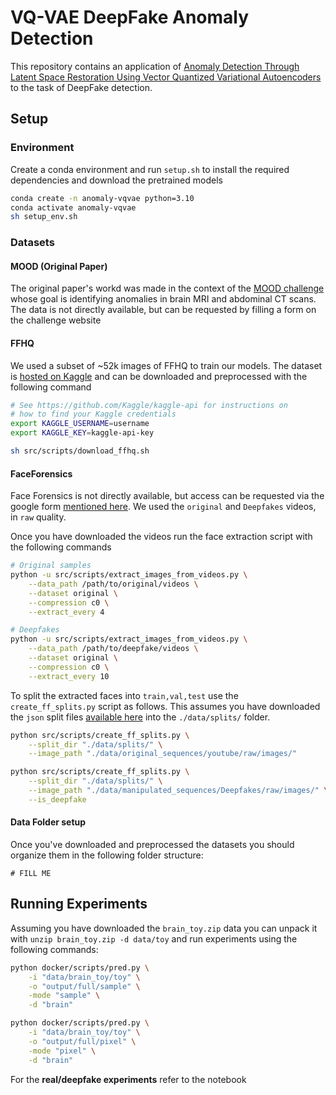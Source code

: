 # VQ-VAE DeepFake Anomaly Detection

This repository contains an application of [Anomaly Detection Through Latent Space Restoration Using Vector Quantized Variational Autoencoders](https://ieeexplore.ieee.org/abstract/document/9433778) to the task of DeepFake detection.

## Setup

### Environment

Create a conda environment and run `setup.sh` to install the required dependencies and download the pretrained models

```sh
conda create -n anomaly-vqvae python=3.10
conda activate anomaly-vqvae
sh setup_env.sh
```

### Datasets

#### MOOD (Original Paper)

The original paper's workd was made in the context of the [MOOD challenge](http://medicalood.dkfz.de/web/) whose goal is identifying anomalies in brain MRI and abdominal CT scans. The data is not directly available, but can be requested by filling a form on the challenge website

#### FFHQ

We used a subset of ~52k images of FFHQ to train our models. The dataset is [hosted on Kaggle](https://www.kaggle.com/datasets/arnaud58/flickrfaceshq-dataset-ffhq) and can be downloaded and preprocessed with the following command

```sh
# See https://github.com/Kaggle/kaggle-api for instructions on
# how to find your Kaggle credentials
export KAGGLE_USERNAME=username
export KAGGLE_KEY=kaggle-api-key

sh src/scripts/download_ffhq.sh
```

#### FaceForensics

Face Forensics is not directly available, but access can be requested via the google form [mentioned here](https://github.com/ondyari/FaceForensics/tree/master/dataset). We used the `original` and `Deepfakes` videos, in `raw` quality.

Once you have downloaded the videos run the face extraction script with the following commands

```sh
# Original samples
python -u src/scripts/extract_images_from_videos.py \
    --data_path /path/to/original/videos \
    --dataset original \
    --compression c0 \
    --extract_every 4

# Deepfakes
python -u src/scripts/extract_images_from_videos.py \
    --data_path /path/to/deepfake/videos \
    --dataset original \
    --compression c0 \
    --extract_every 10
```

To split the extracted faces into `train,val,test` use the `create_ff_splits.py` script as follows. This assumes you have downloaded the `json` split files [available here](https://github.com/ondyari/FaceForensics/tree/master/dataset/splits) into the `./data/splits/` folder.

```sh
python src/scripts/create_ff_splits.py \
    --split_dir "./data/splits/" \
    --image_path "./data/original_sequences/youtube/raw/images/"

python src/scripts/create_ff_splits.py \
    --split_dir "./data/splits/" \
    --image_path "./data/manipulated_sequences/Deepfakes/raw/images/" \
    --is_deepfake
```

#### Data Folder setup

Once you've downloaded and preprocessed the datasets you should organize them in the following folder structure:

```
# FILL ME
```

## Running Experiments

Assuming you have downloaded the `brain_toy.zip` data you can unpack it with `unzip brain_toy.zip -d data/toy` and run experiments using the following commands:

```sh
python docker/scripts/pred.py \
    -i "data/brain_toy/toy" \
    -o "output/full/sample" \
    -mode "sample" \
    -d "brain"

python docker/scripts/pred.py \
    -i "data/brain_toy/toy" \
    -o "output/full/pixel" \
    -mode "pixel" \
    -d "brain"
```

For the **real/deepfake experiments** refer to the notebook
